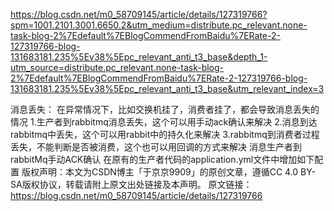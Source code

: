 https://blog.csdn.net/m0_58709145/article/details/127319766?spm=1001.2101.3001.6650.2&utm_medium=distribute.pc_relevant.none-task-blog-2%7Edefault%7EBlogCommendFromBaidu%7ERate-2-127319766-blog-131683181.235%5Ev38%5Epc_relevant_anti_t3_base&depth_1-utm_source=distribute.pc_relevant.none-task-blog-2%7Edefault%7EBlogCommendFromBaidu%7ERate-2-127319766-blog-131683181.235%5Ev38%5Epc_relevant_anti_t3_base&utm_relevant_index=3

消息丢失：
在异常情况下，比如交换机挂了，消费者挂了，都会导致消息丢失的情况
1.生产者到rabbitmq消息丢失，这个可以用手动ack确认来解决
2.消息到达rabbitmq中丢失，这个可以用rabbit中的持久化来解决
3.rabbitmq到消费者过程丢失，不能判断是否被消费，这个也可以用回调的方式来解决
消息生产者到rabbitMq手动ACK确认
在原有的生产者代码的application.yml文件中增加如下配置
版权声明：本文为CSDN博主「于京京9909」的原创文章，遵循CC 4.0 BY-SA版权协议，转载请附上原文出处链接及本声明。
原文链接：https://blog.csdn.net/m0_58709145/article/details/127319766

